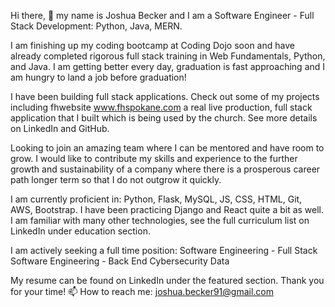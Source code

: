 Hi there, 👋 my name is Joshua Becker and I am a Software Engineer - Full Stack Development: Python, Java, MERN.

I am finishing up my coding bootcamp at Coding Dojo soon and have already completed rigorous full stack training in Web Fundamentals, Python, and Java. I am getting better every day, graduation is fast approaching and I am hungry to land a job before graduation!

I have been building full stack applications. Check out some of my projects including fhwebsite www.fhspokane.com a real live production, full stack application that I built which is being used by the church. See more details on LinkedIn and GitHub.

Looking to join an amazing team where I can be mentored and have room to grow. I would like to contribute my skills and experience to the further growth and sustainability of a company where there is a prosperous career path longer term so that I do not outgrow it quickly.

I am currently proficient in: Python, Flask, MySQL, JS, CSS, HTML, Git, AWS, Bootstrap. I have been practicing Django and React quite a bit as well. I am familiar with many other technologies, see the full curriculum list on LinkedIn under education section.

I am actively seeking a full time position:
Software Engineering - Full Stack
Software Engineering - Back End
Cybersecurity
Data

My resume can be found on LinkedIn under the featured section. Thank you for your time!
📫 How to reach me: joshua.becker91@gmail.com

<!--
**joshuabecker91/joshuabecker91** is a ✨ _special_ ✨ repository because its `README.md` (this file) appears on your GitHub profile.

Here are some ideas to get you started:

- 🔭 I’m currently working on ...
- 🌱 I’m currently learning ...
- 👯 I’m looking to collaborate on ...
- 🤔 I’m looking for help with ...
- 💬 Ask me about ...
-  ...
- 😄 Pronouns: ...
- ⚡ Fun fact: ...
-->
